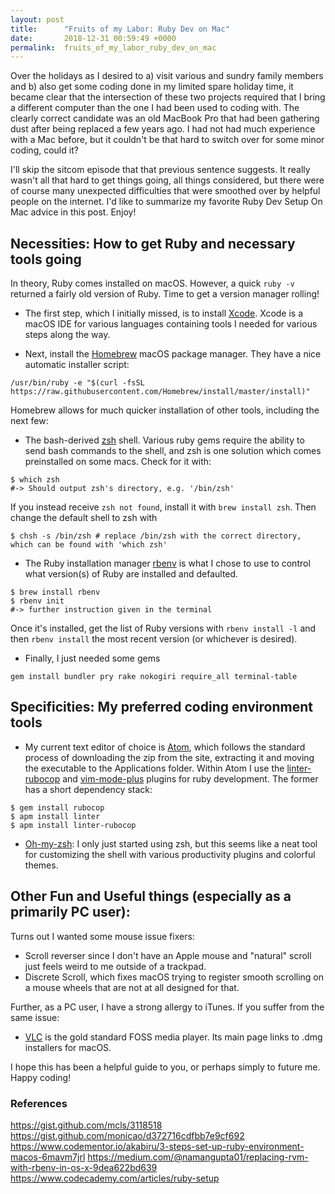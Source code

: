 ```yaml
---
layout: post
title:      "Fruits of my Labor: Ruby Dev on Mac"
date:       2018-12-31 00:59:49 +0000
permalink:  fruits_of_my_labor_ruby_dev_on_mac
---
```



Over the holidays as I desired to a) visit various and sundry family members and b) also get some coding done in my limited spare holiday time, it became clear that the intersection of these two projects required that I bring a different computer than the one I had been used to coding with. The clearly correct candidate was an old MacBook Pro that had been gathering dust after being replaced a few years ago. I had not had much experience with a Mac before, but it couldn't be that hard to switch over for some minor coding, could it?

I'll skip the sitcom episode that that previous sentence suggests. It really wasn't all that hard to get things going, all things considered, but there were of course many unexpected difficulties that were smoothed over by helpful people on the internet. I'd like to summarize my favorite Ruby Dev Setup On Mac advice in this post. Enjoy!

## Necessities:  How to get Ruby and necessary tools going
In theory, Ruby comes installed on macOS. However, a quick `ruby -v` returned a fairly old version of Ruby. Time to get a version manager rolling!
* The first step, which I initially missed, is to install [Xcode](http://developer.apple.com/xcode/). Xcode is a macOS IDE for various languages containing tools I needed for various steps along the way.

* Next, install the [Homebrew](https://brew.sh/) macOS package manager. They have a nice automatic installer script:
```
/usr/bin/ruby -e "$(curl -fsSL https://raw.githubusercontent.com/Homebrew/install/master/install)"
```
Homebrew allows for much quicker installation of other tools, including the next few:
* The bash-derived [zsh](http://www.zsh.org/) shell. Various ruby gems require the ability to send bash commands to the shell, and zsh is one solution which comes preinstalled on some macs. Check for it with:
```
$ which zsh
#-> Should output zsh's directory, e.g. '/bin/zsh'
```
If you instead receive `zsh not found`, install it with `brew install zsh`.
Then change the default shell to zsh with
```
$ chsh -s /bin/zsh # replace /bin/zsh with the correct directory, which can be found with 'which zsh'
```

* The Ruby installation manager [rbenv](https://github.com/rbenv/rbenv#readme) is what I chose to use to control what version(s) of Ruby are installed and defaulted. 
```
$ brew install rbenv
$ rbenv init
#-> further instruction given in the terminal
```
Once it's installed, get the list of Ruby versions with `rbenv install -l` and then `rbenv install` the most recent version (or whichever is desired). 

* Finally, I just needed some gems
```
gem install bundler pry rake nokogiri require_all terminal-table
```

## Specificities: My preferred coding environment tools 

* My current text editor of choice is [Atom](https://atom.io/), which follows the standard process of downloading the zip from the site, extracting it and moving the executable to the Applications folder. 
Within Atom I use the [linter-rubocop](https://atom.io/packages/linter-rubocop) and [vim-mode-plus](https://atom.io/packages/vim-mode-plus) plugins for ruby development.
The former has a short dependency stack:
```
$ gem install rubocop
$ apm install linter
$ apm install linter-rubocop
```

* [Oh-my-zsh](https://ohmyz.sh/): I only just started using zsh, but this seems like a neat tool for customizing the shell with various productivity plugins and colorful themes.

## Other Fun and Useful things (especially as a primarily PC user):

Turns out I wanted some mouse issue fixers:
* Scroll reverser since I don't have an Apple mouse and "natural" scroll just feels weird to me outside of a trackpad.
* Discrete Scroll, which fixes macOS trying to register smooth scrolling on a mouse wheels that are not at all designed for that.

Further, as a PC user, I have a strong allergy to iTunes. If you suffer from the same issue:
* [VLC](https://www.videolan.org/) is the gold standard FOSS media player. Its main page links to .dmg installers for macOS.

I hope this has been a helpful guide to you, or perhaps simply to future me. Happy coding!

### References
https://gist.github.com/mcls/3118518
https://gist.github.com/monicao/d372716cdfbb7e9cf692
https://www.codementor.io/akabiru/3-steps-set-up-ruby-environment-macos-6mavm7jrl
https://medium.com/@namangupta01/replacing-rvm-with-rbenv-in-os-x-9dea622bd639
https://www.codecademy.com/articles/ruby-setup

